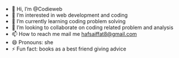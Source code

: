 - 👋 Hi, I’m @Codieweb
- 👀 I’m interested in web development and coding
- 🌱 I’m currently learning coding problem solving
- 💞️ I’m looking to collaborate on coding related problem and analysis
- 📫 How to reach me mail me hafsaiffat8@gmail.com
- 😄 Pronouns: she
- ⚡ Fun fact: books as a best friend giving advice

<!---
Codieweb/Codieweb is a ✨ special ✨ repository because its `README.md` (this file) appears on your GitHub profile.
You can click the Preview link to take a look at your changes.
--->
